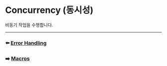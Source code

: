 # Concurrency (동시성)

비동기 작업을 수행합니다.



































***

### ⬅️ [Error Handling](https://github.com/Developer-Nova/Swift-Documentation/blob/main/Swift%20Documentation/2.Language%20Guide/17.Error%20Handling.md)

### ➡️ [Macros](https://github.com/Developer-Nova/Swift-Documentation/blob/main/Swift%20Documentation/2.Language%20Guide/19.Macros.md)
